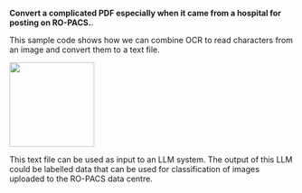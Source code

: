 **Convert a complicated PDF especially when it came from a hospital for posting on RO-PACS.**.

This sample code shows how we can combine OCR to read characters from an image and convert them to a text file.

<img src="https://minio-z1zgcp.chbk.run/tebax/RAJAEE/ROPACS_IMAGES/63.jpg" style="height:150px;">

This text file can be used as input to an LLM system. The output of this LLM could be labelled data that can be used for classification of images uploaded to the RO-PACS data centre.
